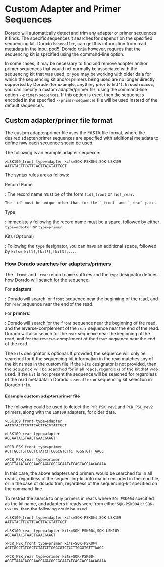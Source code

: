 # Custom Adapter and Primer Sequences

Dorado will automatically detect and trim any adapter or primer sequences it finds.
The specific sequences it searches for depends on the specified sequencing kit.
Dorado `basecaller`, can get this information from read metadata in the input pod5.
Dorado `trim` however, requires that the sequencing kit is specified using the command-line option.

In some cases, it may be necessary to find and remove adapter and/or primer sequences that would
not normally be associated with the sequencing kit that was used, or you may be working with
older data for which the sequencing kit and/or primers being used are no longer directly
supported by Dorado (for example, anything prior to kit14). In such cases, you can specify a
custom adapter/primer file, using the command-line option `--primer-sequences`. If this option
is used, then the sequences encoded in the specified `--primer-sequences` file
will be used instead of the default sequences.

## Custom adapter/primer file format

The custom adapter/primer file uses the FASTA file format, where the desired adapter/primer sequences
are specified with additional metadata to define how each sequence should be used.

The following is an example adapter sequence:

```text
>LSK109_front type=adapter kits=SQK-PSK004,SQK-LSK109
AATGTACTTCGTTCAGTTACGTATTGCT
```

The syntax rules are as follows:

Record Name

:   The record name must be of the form `[id]_front` or `[id]_rear`.

    The `id` must be unique other than for the `_front` and `_rear` pair.

Type

:   Immediately following the record name must be a space, followed by either `type=adapter` or `type=primer`.

Kits (Optional)

:   Following the `type` designator, you can have an additional space, followed by `kits=[kit1],[kit2],[kit3],...`.

### How Dorado searches for adapters/primers

The `_front` and `_rear` record name suffixes and the `type` designator defines how Dorado will
search for the sequence.

For **adapters**:

:   Dorado will search for `front` sequence near the beginning of the read, and
for `rear` sequence near the end of the read.

For **primers**:

:   Dorado will search for the `front` sequence near the beginning of the read, and the reverse-complement of the
`rear` sequence near the end of the read. Dorado will also search for the `rear` sequence near the beginning of
the read, and for the reverse-complement of the `front` sequence near the end of the read.

The `kits` designator is optional. If provided, the sequence will only be searched for if
the sequencing-kit information in the read matches any of the kit names in the custom file.
If the `kits` designator is not provided, then the sequence will be searched for in all reads,
regardless of the kit that was used. If the `kit` is not present the sequence will be searched for
regardless of the read metadata in Dorado `basecaller` or sequencing kit selection in Dorado `trim`.

#### Example custom adapter/primer file

The following could be used to detect the `PCR_PSK_rev1` and `PCR_PSK_rev2` primers, along with
the `LSK109` adapters, for older data.

```text
>LSK109_front type=adapter
AATGTACTTCGTTCAGTTACGTATTGCT

>LSK109_rear type=adapter
AGCAATACGTAACTGAACGAAGT

>PCR_PSK_front type=primer
ACTTGCCTGTCGCTCTATCTTCGGCGTCTGCTTGGGTGTTTAACC

>PCR_PSK_rear type=primer
AGGTTAAACACCCAAGCAGACGCCGCAATATCAGCACCAACAGAAA
```

In this case, the above adapters and primers would be searched for in all reads, regardless of the
sequencing-kit information encoded in the read file, or in the case of dorado trim, regardless of the
sequencing-kit specified on the command-line.

To restrict the search to only primers in reads where `SQK-PSK004` specified as the kit name,
and adapters if reads were from either `SQK-PSK004` or `SQK-LSK109`, then the following could be used.

```text
>LSK109_front type=adapter kits=SQK-PSK004,SQK-LSK109
AATGTACTTCGTTCAGTTACGTATTGCT

>LSK109_rear type=adapter kits=SQK-PSK004,SQK-LSK109
AGCAATACGTAACTGAACGAAGT

>PCR_PSK_front type=primer kits=SQK-PSK004
ACTTGCCTGTCGCTCTATCTTCGGCGTCTGCTTGGGTGTTTAACC

>PCR_PSK_rear type=primer kits=SQK-PSK004
AGGTTAAACACCCAAGCAGACGCCGCAATATCAGCACCAACAGAAA
```

